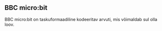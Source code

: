## BBC micro:bit

BBC micro:bit on taskuformaadiline kodeeritav arvuti, mis võimaldab sul olla loov.
